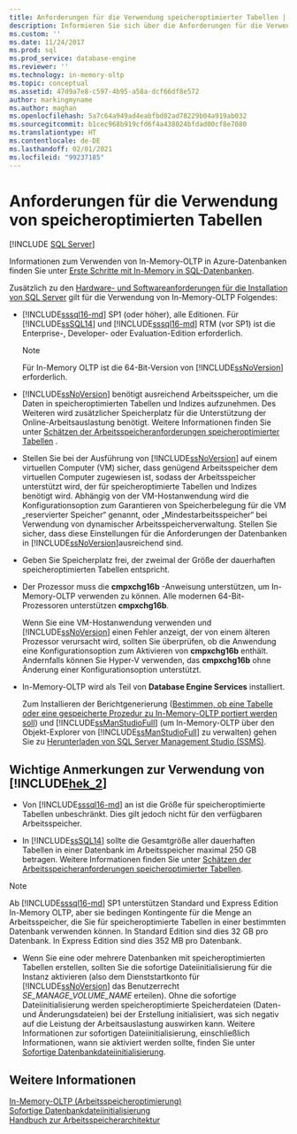 ```yaml
---
title: Anforderungen für die Verwendung speicheroptimierter Tabellen | Microsoft-Dokumentation
description: Informieren Sie sich über die Anforderungen für die Verwendung von In-Memory OLTP, z. B. SQL-Datenbank-Version, Überlegungen zu Arbeitsspeicher und Massenspeicher sowie Installation.
ms.custom: ''
ms.date: 11/24/2017
ms.prod: sql
ms.prod_service: database-engine
ms.reviewer: ''
ms.technology: in-memory-oltp
ms.topic: conceptual
ms.assetid: 47d9a7e8-c597-4b95-a58a-dcf66df8e572
author: markingmyname
ms.author: maghan
ms.openlocfilehash: 5a7c64a949ad4eabfbd02ad78229b04a919ab032
ms.sourcegitcommit: b1cec968b919cfd6f4a438024bfdad00cf8e7080
ms.translationtype: HT
ms.contentlocale: de-DE
ms.lasthandoff: 02/01/2021
ms.locfileid: "99237185"
---
```

# <a name="requirements-for-using-memory-optimized-tables"></a>Anforderungen für die Verwendung von speicheroptimierten Tabellen
 [!INCLUDE [SQL Server](../../includes/applies-to-version/sqlserver.md)]

  Informationen zum Verwenden von In-Memory-OLTP in Azure-Datenbanken finden Sie unter [Erste Schritte mit In-Memory in SQL-Datenbanken](/azure/azure-sql/in-memory-oltp-overview).  
  
 Zusätzlich zu den [Hardware- und Softwareanforderungen für die Installation von SQL Server](../../sql-server/install/hardware-and-software-requirements-for-installing-sql-server.md) gilt für die Verwendung von In-Memory-OLTP Folgendes:  
  
-   [!INCLUDE[sssql16-md](../../includes/sssql16-md.md)] SP1 (oder höher), alle Editionen. Für [!INCLUDE[ssSQL14](../../includes/sssql14-md.md)] und [!INCLUDE[sssql16-md](../../includes/sssql16-md.md)] RTM (vor SP1) ist die Enterprise-, Developer- oder Evaluation-Edition erforderlich.
    
    > [!NOTE]
    > Für In-Memory OLTP ist die 64-Bit-Version von [!INCLUDE[ssNoVersion](../../includes/ssnoversion-md.md)] erforderlich.  
  
-   [!INCLUDE[ssNoVersion](../../includes/ssnoversion-md.md)] benötigt ausreichend Arbeitsspeicher, um die Daten in speicheroptimierten Tabellen und Indizes aufzunehmen. Des Weiteren wird zusätzlicher Speicherplatz für die Unterstützung der Online-Arbeitsauslastung benötigt. Weitere Informationen finden Sie unter [Schätzen der Arbeitsspeicheranforderungen speicheroptimierter Tabellen](../../relational-databases/in-memory-oltp/estimate-memory-requirements-for-memory-optimized-tables.md) .  

-   Stellen Sie bei der Ausführung von [!INCLUDE[ssNoVersion](../../includes/ssnoversion-md.md)] auf einem virtuellen Computer (VM) sicher, dass genügend Arbeitsspeicher dem virtuellen Computer zugewiesen ist, sodass der Arbeitsspeicher unterstützt wird, der für speicheroptimierte Tabellen und Indizes benötigt wird. Abhängig von der VM-Hostanwendung wird die Konfigurationsoption zum Garantieren von Speicherbelegung für die VM „reservierter Speicher“ genannt, oder „Mindestarbeitsspeicher“ bei Verwendung von dynamischer Arbeitsspeicherverwaltung. Stellen Sie sicher, dass diese Einstellungen für die Anforderungen der Datenbanken in [!INCLUDE[ssNoVersion](../../includes/ssnoversion-md.md)]ausreichend sind.
  
-   Geben Sie Speicherplatz frei, der zweimal der Größe der dauerhaften speicheroptimierten Tabellen entspricht.  
  
-   Der Prozessor muss die **cmpxchg16b** -Anweisung unterstützen, um In-Memory-OLTP verwenden zu können. Alle modernen 64-Bit-Prozessoren unterstützen **cmpxchg16b**.  
  
     Wenn Sie eine VM-Hostanwendung verwenden und [!INCLUDE[ssNoVersion](../../includes/ssnoversion-md.md)] einen Fehler anzeigt, der von einem älteren Prozessor verursacht wird, sollten Sie überprüfen, ob die Anwendung eine Konfigurationsoption zum Aktivieren von **cmpxchg16b** enthält. Andernfalls können Sie Hyper-V verwenden, das **cmpxchg16b** ohne Änderung einer Konfigurationsoption unterstützt.  
  
-   In-Memory-OLTP wird als Teil von **Database Engine Services** installiert.  
  
     Zum Installieren der Berichtgenerierung ([Bestimmen, ob eine Tabelle oder eine gespeicherte Prozedur zu In-Memory-OLTP portiert werden soll](../../relational-databases/in-memory-oltp/determining-if-a-table-or-stored-procedure-should-be-ported-to-in-memory-oltp.md)) und [!INCLUDE[ssManStudioFull](../../includes/ssmanstudiofull-md.md)] (um In-Memory-OLTP über den Objekt-Explorer von [!INCLUDE[ssManStudioFull](../../includes/ssmanstudiofull-md.md)] zu verwalten) gehen Sie zu [Herunterladen von SQL Server Management Studio (SSMS)](../../ssms/download-sql-server-management-studio-ssms.md).   
  
## <a name="important-notes-on-using-hek_2"></a>Wichtige Anmerkungen zur Verwendung von [!INCLUDE[hek_2](../../includes/hek-2-md.md)]  
  
-   Von [!INCLUDE[sssql16-md](../../includes/sssql16-md.md)] an ist die Größe für speicheroptimierte Tabellen unbeschränkt. Dies gilt jedoch nicht für den verfügbaren Arbeitsspeicher. 

-   In [!INCLUDE[ssSQL14](../../includes/sssql14-md.md)] sollte die Gesamtgröße aller dauerhaften Tabellen in einer Datenbank im Arbeitsspeicher maximal 250 GB betragen. Weitere Informationen finden Sie unter [Schätzen der Arbeitsspeicheranforderungen speicheroptimierter Tabellen](../../relational-databases/in-memory-oltp/estimate-memory-requirements-for-memory-optimized-tables.md).  

> [!NOTE]
> Ab [!INCLUDE[sssql16-md](../../includes/sssql16-md.md)] SP1 unterstützen Standard und Express Edition In-Memory OLTP, aber sie bedingen Kontingente für die Menge an Arbeitsspeicher, die Sie für speicheroptimierte Tabellen in einer bestimmten Datenbank verwenden können. In Standard Edition sind dies 32 GB pro Datenbank. In Express Edition sind dies 352 MB pro Datenbank. 
  
-   Wenn Sie eine oder mehrere Datenbanken mit speicheroptimierten Tabellen erstellen, sollten Sie die sofortige Dateiinitialisierung für die Instanz aktivieren (also dem Dienststartkonto für [!INCLUDE[ssNoVersion](../../includes/ssnoversion-md.md)] das Benutzerrecht *SE_MANAGE_VOLUME_NAME* erteilen). Ohne die sofortige Dateiinitialisierung werden speicheroptimierte Speicherdateien (Daten- und Änderungsdateien) bei der Erstellung initialisiert, was sich negativ auf die Leistung der Arbeitsauslastung auswirken kann. Weitere Informationen zur sofortigen Dateiinitialisierung, einschließlich Informationen, wann sie aktiviert werden sollte, finden Sie unter [Sofortige Datenbankdateiinitialisierung](../../relational-databases/databases/database-instant-file-initialization.md).
  
## <a name="see-also"></a>Weitere Informationen  
 [In-Memory-OLTP &#40;Arbeitsspeicheroptimierung&#41;](../../relational-databases/in-memory-oltp/in-memory-oltp-in-memory-optimization.md)  
 [Sofortige Datenbankdateiinitialisierung](../../relational-databases/databases/database-instant-file-initialization.md)  
 [Handbuch zur Arbeitsspeicherarchitektur](../../relational-databases/memory-management-architecture-guide.md)
